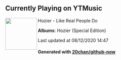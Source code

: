 ## Currently Playing on YTMusic

[<img align="left" width="100" src="https://lh3.googleusercontent.com/DzA6tmNob8ptuM2y_WhO0Xi52qG0yBQcQdgGISavD5215JEjbwgdLXJ7LzhDtDvpXD8gFyb02XIjv2OL">](https://music.youtube.com/channel/UCA3Zs9A2IeetfGT3Omi9ivw)

Hozier - Like Real People Do

**Albums**: Hozier (Special Edition)

Last updated at 08/12/2020 14:47

#### Generated with [20chan/github-now](https://github.com/20chan/github-now)


<!--
**20chan/20chan** is a ✨ _special_ ✨ repository because its `README.md` (this file) appears on your GitHub profile.

Here are some ideas to get you started:

- 🔭 I’m currently working on ...
- 🌱 I’m currently learning ...
- 👯 I’m looking to collaborate on ...
- 🤔 I’m looking for help with ...
- 💬 Ask me about ...
- 📫 How to reach me: ...
- 😄 Pronouns: ...
- ⚡ Fun fact: ...
-->

